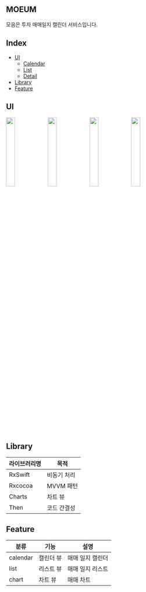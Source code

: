 ## MOEUM
모음은 투자 매매일지 캘린더 서비스입니다. 

## Index

- [UI](#ui)
  * [Calendar](#calendar)
  * [List](#list)
  * [Detail](#detail)
- [Library](#library)
- [Feature](#feature)


## UI
<p align="left">
<img width="22%" src="https://user-images.githubusercontent.com/77970826/163154601-17a104ce-afba-42a1-803d-32677cb6b963.png">
<img width="22%" src="https://user-images.githubusercontent.com/77970826/163154701-2fbcd397-f950-4d2b-b57a-579ee2f3a33b.png">
<img width="22%" src="https://user-images.githubusercontent.com/77970826/163154792-efe1e6ec-e7be-4031-86a9-bfb148063732.png">
<img width="22%" src="https://user-images.githubusercontent.com/77970826/163154800-f8e2422d-ca80-4fb3-b58d-3c504301a64e.png">
</p>

## Library
|라이브러리명|목적|
|---|---|
|RxSwift|비동기 처리|
|Rxcocoa|MVVM 패턴|
|Charts|차트 뷰|
|Then|코드 간결성|

## Feature
|분류|기능|설명|
|---|---|---|
|calendar|캘린더 뷰|매매 일지 캘린더|
|list|리스트 뷰|매매 일지 리스트|
|chart|차트 뷰|매매 차트|